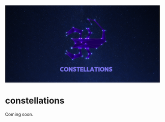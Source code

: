 <p align="center"><img alt="Meta Logo" src="docs/images/constellations.png" /></p>

# constellations

Coming soon.

